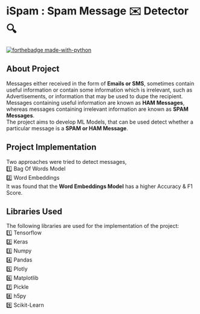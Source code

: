 # iSpam : Spam Message :envelope: Detector :mag:
[![forthebadge made-with-python](http://ForTheBadge.com/images/badges/made-with-python.svg)](https://www.python.org/)
## About Project
Messages either received in the form of **Emails or SMS**, sometimes contain useful information or contain some information which is irrelevant, such as Advertisements, or information that may be used to dupe the recipient.<br>
Messages containing useful information are known as **HAM Messages**, whereas messages containing irrelevant information are known as **SPAM Messages**.<br>
The project aims to develop ML Models, that can be used detect whether a particular message is a **SPAM or HAM Message**.<br>
## Project Implementation
Two approaches were tried to detect messages,<br>
:one: Bag Of Words Model<br>
:two: Word Embeddings<br>
It was found that the **Word Embeddings Model** has a higher Accuracy & F1 Score.
## Libraries Used
The following libraries are used for the implementation of the project:<br>
:one: Tensorflow<br>
:two: Keras<br>
:three: Numpy<br>
:four: Pandas<br>
:five: Plotly<br>
:six: Matplotlib<br>
:seven: Pickle<br>
:eight: h5py<br>
:nine: Scikit-Learn
